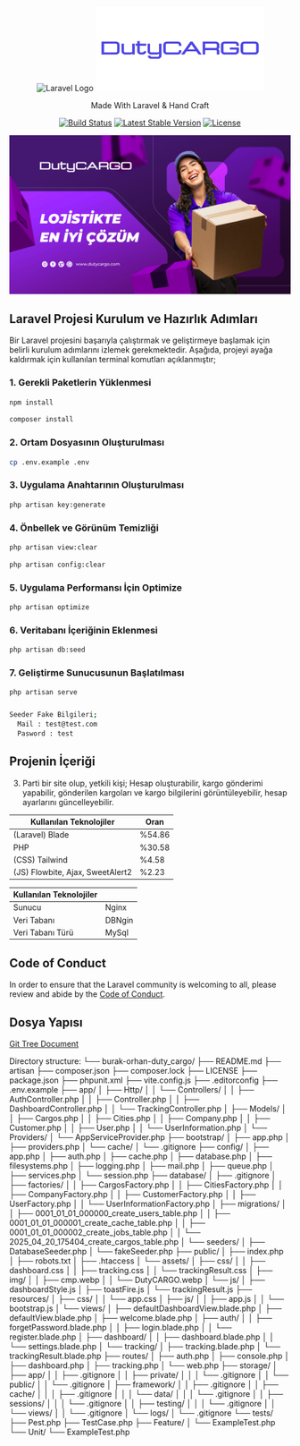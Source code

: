 <p align="center">
  <img src="https://raw.githubusercontent.com/laravel/art/master/logo-lockup/5%20SVG/2%20CMYK/1%20Full%20Color/laravel-logolockup-cmyk-red.svg" width="400" alt="Laravel Logo">
  <img src="/public/assets/img/DutyCARGO.webp" width="300" alt="DutyCARGO Logo">
</p>

<p align="center">Made With Laravel & Hand Craft</p>

<p align="center">
<a href="https://github.com/laravel/framework/actions"><img src="https://github.com/laravel/framework/workflows/tests/badge.svg" alt="Build Status"></a>
<a href="https://packagist.org/packages/laravel/framework"><img src="https://img.shields.io/packagist/v/laravel/framework" alt="Latest Stable Version"></a>
<a href="https://packagist.org/packages/laravel/framework"><img src="https://img.shields.io/packagist/l/laravel/framework" alt="License"></a>
</p>

<img src="/public/assets/img/DutyCARGOBanner.png">

## Laravel Projesi Kurulum ve Hazırlık Adımları

Bir Laravel projesini başarıyla çalıştırmak ve geliştirmeye başlamak için belirli kurulum adımlarını izlemek gerekmektedir. Aşağıda, projeyi ayağa kaldırmak için kullanılan terminal komutları açıklanmıştır;

### 1. Gerekli Paketlerin Yüklenmesi
```bash 
npm install 
```
```bash 
composer install
```

### 2. Ortam Dosyasının Oluşturulması
```bash 
cp .env.example .env
```

### 3. Uygulama Anahtarının Oluşturulması
```bash 
php artisan key:generate
```

### 4. Önbellek ve Görünüm Temizliği
```bash 
php artisan view:clear
```
```bash 
php artisan config:clear
```

### 5. Uygulama Performansı İçin Optimize
```bash 
php artisan optimize 
```

### 6. Veritabanı İçeriğinin Eklenmesi
```bash 
php artisan db:seed
```

### 7. Geliştirme Sunucusunun Başlatılması
```bash 
php artisan serve 
``` 

### 
```bash 
Seeder Fake Bilgileri;
  Mail : test@test.com
  Pasword : test
``` 


## Projenin İçeriği

3. Parti bir site olup, yetkili kişi; 
Hesap oluşturabilir, kargo gönderimi yapabilir, gönderilen kargoları ve kargo bilgilerini görüntüleyebilir, hesap ayarlarını güncelleyebilir. 


| Kullanılan Teknolojiler          |  Oran   |
|----------------------------------|---------|
| (Laravel) Blade                  | %54.86  |
| PHP                              | %30.58  |
| (CSS) Tailwind                   | %4.58   |
| (JS) Flowbite, Ajax, SweetAlert2 | %2.23   |

| Kullanılan Teknolojiler          |         |
|----------------------------------|---------|
| Sunucu                           | Nginx   |
| Veri Tabanı                      | DBNgin  |
| Veri Tabanı Türü                 | MySql   |


## Code of Conduct

In order to ensure that the Laravel community is welcoming to all, please review and abide by the [Code of Conduct](https://laravel.com/docs/contributions#code-of-conduct).


## Dosya Yapısı
[Git Tree Document](https://gitdocs1.s3.amazonaws.com/digests/burak-orhan-duty_cargo/61696bce-85cb-4711-ab1e-fc01f8d2399b.txt)

Directory structure:
└── burak-orhan-duty_cargo/
    ├── README.md
    ├── artisan
    ├── composer.json
    ├── composer.lock
    ├── LICENSE
    ├── package.json
    ├── phpunit.xml
    ├── vite.config.js
    ├── .editorconfig
    ├── .env.example
    ├── app/
    │   ├── Http/
    │   │   └── Controllers/
    │   │       ├── AuthController.php
    │   │       ├── Controller.php
    │   │       ├── DashboardController.php
    │   │       └── TrackingController.php
    │   ├── Models/
    │   │   ├── Cargos.php
    │   │   ├── Cities.php
    │   │   ├── Company.php
    │   │   ├── Customer.php
    │   │   ├── User.php
    │   │   └── UserInformation.php
    │   └── Providers/
    │       └── AppServiceProvider.php
    ├── bootstrap/
    │   ├── app.php
    │   ├── providers.php
    │   └── cache/
    │       └── .gitignore
    ├── config/
    │   ├── app.php
    │   ├── auth.php
    │   ├── cache.php
    │   ├── database.php
    │   ├── filesystems.php
    │   ├── logging.php
    │   ├── mail.php
    │   ├── queue.php
    │   ├── services.php
    │   └── session.php
    ├── database/
    │   ├── .gitignore
    │   ├── factories/
    │   │   ├── CargosFactory.php
    │   │   ├── CitiesFactory.php
    │   │   ├── CompanyFactory.php
    │   │   ├── CustomerFactory.php
    │   │   ├── UserFactory.php
    │   │   └── UserInformationFactory.php
    │   ├── migrations/
    │   │   ├── 0001_01_01_000000_create_users_table.php
    │   │   ├── 0001_01_01_000001_create_cache_table.php
    │   │   ├── 0001_01_01_000002_create_jobs_table.php
    │   │   └── 2025_04_20_175404_create_cargos_table.php
    │   └── seeders/
    │       ├── DatabaseSeeder.php
    │       └── fakeSeeder.php
    ├── public/
    │   ├── index.php
    │   ├── robots.txt
    │   ├── .htaccess
    │   └── assets/
    │       ├── css/
    │       │   ├── dashboard.css
    │       │   ├── tracking.css
    │       │   └── trackingResult.css
    │       ├── img/
    │       │   ├── cmp.webp
    │       │   └── DutyCARGO.webp
    │       └── js/
    │           ├── dashboardStyle.js
    │           ├── toastFire.js
    │           └── trackingResult.js
    ├── resources/
    │   ├── css/
    │   │   └── app.css
    │   ├── js/
    │   │   ├── app.js
    │   │   └── bootstrap.js
    │   └── views/
    │       ├── defaultDashboardView.blade.php
    │       ├── defaultView.blade.php
    │       ├── welcome.blade.php
    │       ├── auth/
    │       │   ├── forgetPassword.blade.php
    │       │   ├── login.blade.php
    │       │   └── register.blade.php
    │       ├── dashboard/
    │       │   ├── dashboard.blade.php
    │       │   └── settings.blade.php
    │       └── tracking/
    │           ├── tracking.blade.php
    │           └── trackingResult.blade.php
    ├── routes/
    │   ├── auth.php
    │   ├── console.php
    │   ├── dashboard.php
    │   ├── tracking.php
    │   └── web.php
    ├── storage/
    │   ├── app/
    │   │   ├── .gitignore
    │   │   ├── private/
    │   │   │   └── .gitignore
    │   │   └── public/
    │   │       └── .gitignore
    │   ├── framework/
    │   │   ├── .gitignore
    │   │   ├── cache/
    │   │   │   ├── .gitignore
    │   │   │   └── data/
    │   │   │       └── .gitignore
    │   │   ├── sessions/
    │   │   │   └── .gitignore
    │   │   ├── testing/
    │   │   │   └── .gitignore
    │   │   └── views/
    │   │       └── .gitignore
    │   └── logs/
    │       └── .gitignore
    └── tests/
        ├── Pest.php
        ├── TestCase.php
        ├── Feature/
        │   └── ExampleTest.php
        └── Unit/
            └── ExampleTest.php

